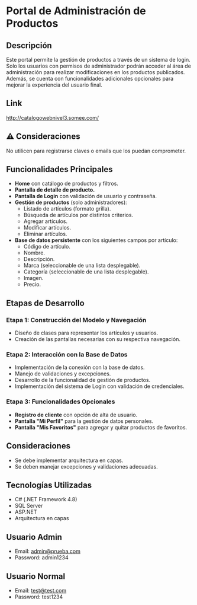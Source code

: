# Portal de Administración de Productos

## Descripción
Este portal permite la gestión de productos a través de un sistema de login. Solo los usuarios con permisos de administrador podrán acceder al área de administración para realizar modificaciones en los productos publicados. Además, se cuenta con funcionalidades adicionales opcionales para mejorar la experiencia del usuario final.

## Link 
http://catalogowebnivel3.somee.com/

## ⚠️ Consideraciones
No utilicen para registrarse claves o emails que los puedan comprometer.

## Funcionalidades Principales
- **Home** con catálogo de productos y filtros.
- **Pantalla de detalle de producto.**
- **Pantalla de Login** con validación de usuario y contraseña.
- **Gestión de productos** (solo administradores):
  - Listado de artículos (formato grilla).
  - Búsqueda de artículos por distintos criterios.
  - Agregar artículos.
  - Modificar artículos.
  - Eliminar artículos.
- **Base de datos persistente** con los siguientes campos por artículo:
  - Código de artículo.
  - Nombre.
  - Descripción.
  - Marca (seleccionable de una lista desplegable).
  - Categoría (seleccionable de una lista desplegable).
  - Imagen.
  - Precio.

## Etapas de Desarrollo
### Etapa 1: Construcción del Modelo y Navegación
- Diseño de clases para representar los artículos y usuarios.
- Creación de las pantallas necesarias con su respectiva navegación.

### Etapa 2: Interacción con la Base de Datos
- Implementación de la conexión con la base de datos.
- Manejo de validaciones y excepciones.
- Desarrollo de la funcionalidad de gestión de productos.
- Implementación del sistema de Login con validación de credenciales.

### Etapa 3: Funcionalidades Opcionales
- **Registro de cliente** con opción de alta de usuario.
- **Pantalla "Mi Perfil"** para la gestión de datos personales.
- **Pantalla "Mis Favoritos"** para agregar y quitar productos de favoritos.

## Consideraciones
- Se debe implementar arquitectura en capas.
- Se deben manejar excepciones y validaciones adecuadas.

## Tecnologías Utilizadas
- C# (.NET Framework 4.8)
- SQL Server
- ASP.NET 
- Arquitectura en capas
  
## Usuario Admin
- Email: admin@prueba.com
- Password: admin1234
## Usuario Normal
- Email: test@test.com	
- Password: test1234

 
